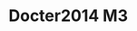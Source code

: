 <a name="material" />

# Docter2014 M3
<script type="application/ld+json">
  {
    "@context": "https://schema.org/",
    "@type": "ChemicalSubstance",
    "http://purl.org/dc/terms/conformsTo":
      {
        "@type": "CreativeWork",
        "@id": "https://bioschemas.org/profiles/ChemicalSubstance/0.4-RELEASE/"
      },
    "@id": "https://egonw.github.io/nanowiki/nanowiki336.html#material",
    "name": "Docter2014 M3",
    "sameAs: "http://127.0.0.1/mediawiki/index.php/Special:URIResolver/Docter2014_M3"
  }
</script>

